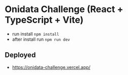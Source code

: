 # Onidata Challenge (React + TypeScript + Vite)

- run install ```npm install```
- after install run ```npm run dev```

## Deployed
- https://onidata-challenge.vercel.app/
